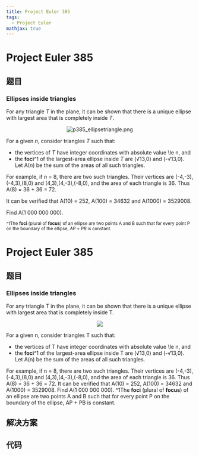 ```yaml
---
title: Project Euler 385
tags:
  - Project Euler
mathjax: true
---
```

<escape><!-- more --></escape>
    
# Project Euler 385
## 题目
### Ellipses inside triangles


For any triangle <var>T</var> in the plane, it can be shown that there is a unique ellipse with largest area that is completely inside <var>T</var>.
<p align="center">
<img src="project/images/p385_ellipsetriangle.png" alt="p385_ellipsetriangle.png" />

For a given <var>n</var>, consider triangles <var>T</var> such that:<br />
- the vertices of <var>T</var> have integer coordinates with absolute value \le n, and <br />
- the <b>foci</b>^1 of the largest-area ellipse inside <var>T</var> are (√13,0) and (-√13,0).<br />
Let A(<var>n</var>) be the sum of the areas of all such triangles.


For example, if <var>n</var> = 8, there are two such triangles. Their vertices are (-4,-3),(-4,3),(8,0) and (4,3),(4,-3),(-8,0), and the area of each triangle is 36. Thus A(8) = 36 + 36 = 72.


It can be verified that A(10) = 252, A(100) = 34632 and A(1000) = 3529008.


Find A(1 000 000 000).



<span style="font-size:smaller;">^1The <b>foci</b> (plural of <b>focus</b>) of an ellipse are two points A and B such that for every point P on the boundary of the ellipse, <var>AP</var> + <var>PB</var> is constant.</span>








# Project Euler 385
## 题目
### Ellipses inside triangles

For any triangle T in the plane, it can be shown that there is a unique ellipse with largest area that is completely inside T.
<center><img src="https://projecteuler.net/project/images/p385_ellipsetriangle.png"></center>

For a given n, consider triangles T such that:
<ul>
<li>the vertices of T have integer coordinates with absolute value \le n, and </li>
<li>the <b>foci</b>^1 of the largest-area ellipse inside T are (√13,0) and (-√13,0).<br>Let A(n) be the sum of the areas of all such triangles.</li>
</ul>
For example, if n = 8, there are two such triangles. Their vertices are (-4,-3),(-4,3),(8,0) and (4,3),(4,-3),(-8,0), and the area of each triangle is 36. Thus A(8) = 36 + 36 = 72.
It can be verified that A(10) = 252, A(100) = 34632 and A(1000) = 3529008.
Find A(1 000 000 000).
^1The <b>foci</b> (plural of <b>focus</b>) of an ellipse are two points A and B such that for every point P on the boundary of the ellipse, AP + PB is constant.


## 解决方案


## 代码


